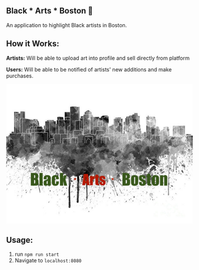 ## Black * Arts * Boston 🎨
An application to highlight Black artists in Boston.

## How it Works:
**Artists:** Will be able to upload art into profile and sell directly from platform

**Users:** Will be able to be notified of artists' new additions and make purchases.

![alt tag](pic.jpg)

## Usage:

1. run `npm run start`
2. Navigate to `localhost:8080`

